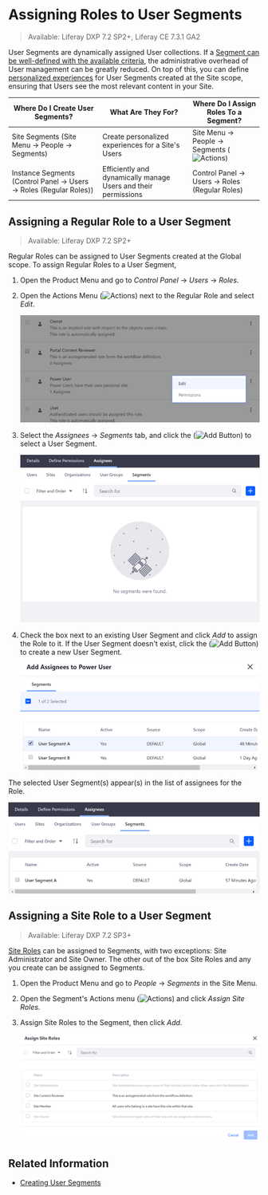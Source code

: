 # Assigning Roles to User Segments

> Available: Liferay DXP 7.2 SP2+, Liferay CE 7.3.1 GA2

User Segments are dynamically assigned User collections. If a [Segment can be well-defined with the available criteria](../../../site-building/personalizing-site-experience/segmentation/creating-and-managing-user-segments.md), the administrative overhead of User management can be greatly reduced. On top of this, you can define [personalized experiences](../../../site-building/personalizing-site-experience/introduction-to-personalizing-site-experience.md) for User Segments created at the Site scope, ensuring that Users see the most relevant content in your Site.

| Where Do I Create User Segments? | What Are They For? | Where Do I Assign Roles To a Segment? |
| --------------------------------------------------------------------------- | -------------------------------------------------------------- | --------------------- |
| Site Segments (Site Menu &rarr; People &rarr; Segments)                     | Create personalized experiences for a Site's Users             | Site Menu &rarr; People &rarr; Segments (![Actions](../../../images/icon-actions.png)) |
| Instance Segments (Control Panel &rarr; Users &rarr; Roles (Regular Roles)) | Efficiently and dynamically manage Users and their permissions | Control Panel &rarr; Users &rarr; Roles (Regular Roles) |

## Assigning a Regular Role to a User Segment

> Available: Liferay DXP 7.2 SP2+

Regular Roles can be assigned to User Segments created at the Global scope. To assign Regular Roles to a User Segment,

1. Open the Product Menu and go to *Control Panel* &rarr; *Users* &rarr; *Roles*.

1. Open the Actions Menu (![Actions](../../../images/icon-actions.png)) next to the Regular Role and select *Edit*.

    ![Edit a Role to assign the User Segment to it.](./assigning-roles-to-user-segments/images/01.png)

1. Select the *Assignees* &rarr; *Segments* tab, and click the (![Add Button](../../images/icon-add.png)) to select a User Segment.

    ![Go to the Segments tab under Assignees to assign the Role.](./assigning-roles-to-user-segments/images/02.png)

1. Check the box next to an existing User Segment and click *Add* to assign the Role to it. If the User Segment doesn't exist, click the (![Add Button](../../images/icon-add.png)) to create a new User Segment.

    ![Check the box next to the User Segment you want to assign the Role to.](./assigning-roles-to-user-segments/images/03.png)

The selected User Segment(s) appear(s) in the list of assignees for the Role.

![The User Segment appears under the list of Assignees for the Role.](./assigning-roles-to-user-segments/images/04.png)

## Assigning a Site Role to a User Segment

> Available: Liferay DXP 7.2 SP3+

[Site Roles](../understanding-roles-and-permissions.md) can be assigned to Segments, with two exceptions: Site Administrator and Site Owner. The other out of the box Site Roles and any you create can be assigned to Segments.

1. Open the Product Menu and go to *People* &rarr; *Segments* in the Site Menu.

1. Open the Segment's Actions menu (![Actions](../../../images/icon-actions.png)) and click _Assign Site Roles_.

1. Assign Site Roles to the Segment, then click _Add_.

   ![Site Roles can be assigned to Segments.](./assigning-roles-to-user-segments/images/05.png)

## Related Information

* [Creating User Segments](../../../../site-building/personalizing-site-experience/segmentation/creating-and-managing-user-segments.md)
